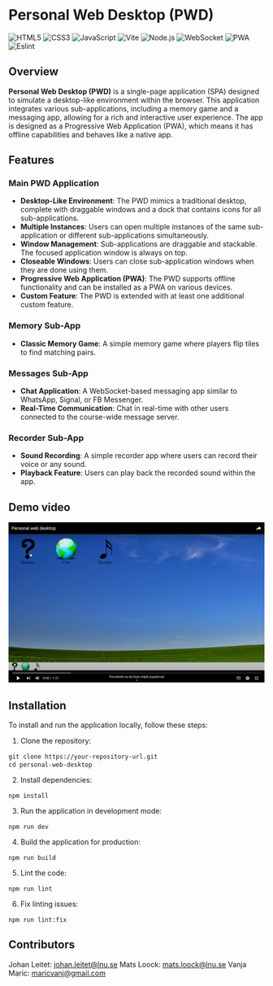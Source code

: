 # Personal Web Desktop (PWD)
![HTML5](https://img.shields.io/badge/HTML5-E34F26?style=flat&logo=html5&logoColor=white)
![CSS3](https://img.shields.io/badge/CSS3-1572B6?style=flat&logo=css3&logoColor=white)
![JavaScript](https://img.shields.io/badge/JavaScript-F7DF1E?style=flat&logo=javascript&logoColor=black)
![Vite](https://img.shields.io/badge/Vite-646CFF?style=flat&logo=vite&logoColor=white)
![Node.js](https://img.shields.io/badge/Node.js-339933?style=flat&logo=nodedotjs&logoColor=white)
![WebSocket](https://img.shields.io/badge/WebSocket-010101?style=flat&logo=websocket&logoColor=white)
![PWA](https://img.shields.io/badge/PWA-5A0FC8?style=flat&logo=pwa&logoColor=white)
![Eslint](https://img.shields.io/badge/Eslint-4B32C3?style=flat&logo=eslint&logoColor=white)

## Overview
**Personal Web Desktop (PWD)** is a single-page application (SPA) designed to simulate a desktop-like environment within the browser. This application integrates various sub-applications, including a memory game and a messaging app, allowing for a rich and interactive user experience. The app is designed as a Progressive Web Application (PWA), which means it has offline capabilities and behaves like a native app.

## Features

### Main PWD Application
- **Desktop-Like Environment**: The PWD mimics a traditional desktop, complete with draggable windows and a dock that contains icons for all sub-applications.
- **Multiple Instances**: Users can open multiple instances of the same sub-application or different sub-applications simultaneously.
- **Window Management**: Sub-applications are draggable and stackable. The focused application window is always on top.
- **Closeable Windows**: Users can close sub-application windows when they are done using them.
- **Progressive Web Application (PWA)**: The PWD supports offline functionality and can be installed as a PWA on various devices.
- **Custom Feature**: The PWD is extended with at least one additional custom feature.

### Memory Sub-App
- **Classic Memory Game**: A simple memory game where players flip tiles to find matching pairs.

### Messages Sub-App
- **Chat Application**: A WebSocket-based messaging app similar to WhatsApp, Signal, or FB Messenger.
- **Real-Time Communication**: Chat in real-time with other users connected to the course-wide message server.

### Recorder Sub-App
- **Sound Recording**: A simple recorder app where users can record their voice or any sound.
- **Playback Feature**: Users can play back the recorded sound within the app.

## Demo video
[![Videotitel](./src/images/demoimg.png)](https://www.youtube.com/watch?v=MDq61kMATHY)

## Installation

To install and run the application locally, follow these steps:

1. Clone the repository:
```
git clone https://your-repository-url.git
cd personal-web-desktop
```

2. Install dependencies:
```
npm install
```

3. Run the application in development mode:
```
npm run dev
```

4. Build the application for production:
```
npm run build
```

5. Lint the code:
```
npm run lint
```

6. Fix linting issues:
```
npm run lint:fix
```

## Contributors
Johan Leitet: johan.leitet@lnu.se
Mats Loock: mats.loock@lnu.se
Vanja Maric: maricvanj@gmail.com
